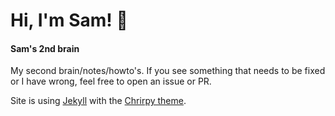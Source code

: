
# Hi, I'm Sam! 👋

#### Sam's 2nd brain

My second brain/notes/howto's. If you see something that needs to be fixed or I have wrong, feel free to open an issue or PR.

Site is using [Jekyll](https://github.com/jekyll/jekyll) with the [Chrirpy theme](https://github.com/cotes2020/jekyll-theme-chirpy).